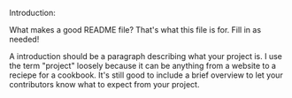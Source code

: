 Introduction:

What makes a good README file?  That's what this file is for.  Fill in as needed!

A introduction should be a paragraph describing what your project is.  I use the term "project" loosely because it can be anything from a website to a reciepe for a cookbook.  It's still good to include a brief overview to let your contributors know what to expect from your project.

